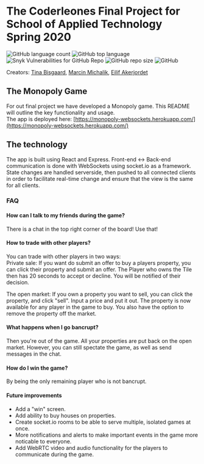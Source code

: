 # The Coderleones Final Project for </Salt> School of Applied Technology Spring 2020 
![GitHub language count](https://img.shields.io/github/languages/count/terragady/final-project)
![GitHub top language](https://img.shields.io/github/languages/top/terragady/final-project)
![Snyk Vulnerabilities for GitHub Repo](https://img.shields.io/snyk/vulnerabilities/github/terragady/final-project)
![GitHub repo size](https://img.shields.io/github/repo-size/terragady/final-project)
![GitHub](https://img.shields.io/github/license/terragady/final-project)

Creators: [Tina Bisgaard](https://github.com/Tionbai), [Marcin Michalik](https://github.com/terragady/), [Eilif Akerjordet](https://github.com/EilifAkerjordet)

## The Monopoly Game
For out final project we have developed a Monopoly game. This README will outline the key functionality and usage.  
The app is deployed here: [https://monopoly-websockets.herokuapp.com/](https://monopoly-websockets.herokuapp.com/)

## The technology
The app is built using React and Express. Front-end <-> Back-end communication is done with WebSockets using socket.io as a framework. State changes are handled serverside, then pushed to all connected clients in order to facilitate real-time change and ensure that the view is the same for all clients.

### FAQ
#### How can I talk to my friends during the game?
There is a chat in the top right corner of the board! Use that!

#### How to trade with other players?
You can trade with other players in two ways:  
Private sale: If you want do submit an offer to buy a players property, you can click their property and submit an offer.
The Player who owns the Tile then has 20 seconds to accept or decline. You will be notified of their decision.  

The open market: If you own a property you want to sell, you can click the property, and click "sell". Input a price and put it out. The property is now available for any player in the game to buy. You also have the option to remove the property off the market.

#### What happens when I go bancrupt?
Then you're out of the game. All your properties are put back on the open market. However, you can still spectate the game, as well as send messages in the chat.

#### How do I win the game?
By being the only remaining player who is not bancrupt.

#### Future improvements
  * Add a "win" screen.
  * Add ability to buy houses on properties.
  * Create socket.io rooms to be able to serve multiple, isolated games at once.
  * More notifications and alerts to make important events in the game more noticable to everyone.
  * Add WebRTC video and audio functionality for the players to communicate during the game.

